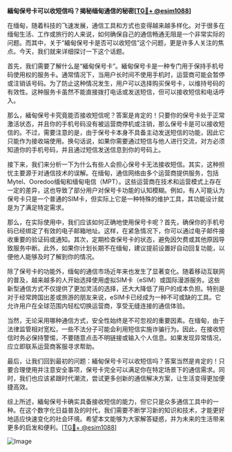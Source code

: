 **緬甸保号卡可以收短信吗？揭秘缅甸通信的秘密[[TG💪+ @esim1088](https://t.me/s/esim1088)]**

在缅甸，随着科技的飞速发展，通信工具和方式也变得越来越多样化。对于很多在缅甸生活、工作或旅行的人来说，如何确保自己的通信畅通无阻是一个非常实际的问题。而其中，关于“緬甸保号卡是否可以收短信”这个问题，更是许多人关注的焦点。今天，我们就来详细探讨一下这个话题。

首先，我们需要了解什么是“緬甸保号卡”。緬甸保号卡是一种专门用于保持手机号码使用权的服务卡。通常情况下，当用户长时间不使用手机时，运营商可能会暂停或注销该号码。为了防止这种情况发生，用户可以选择购买保号卡，以维持号码的有效性。这种服务卡虽然不能直接拨打电话或发送短信，但可以接收短信和电话呼入。

那么，緬甸保号卡究竟能否接收短信呢？答案是肯定的！只要你的保号卡处于正常激活状态，并且你的手机号码没有被运营商停机或注销，那么保号卡是可以接收短信的。不过，需要注意的是，由于保号卡本身不具备主动发送短信的功能，因此它只能作为接收端使用。换句话说，如果你需要通过短信与他人进行交流，对方必须知道你的手机号码，并且通过短信发送信息到你的号码上。

接下来，我们来分析一下为什么有些人会担心保号卡无法接收短信。其实，这种担忧主要源于对通信技术的误解。在缅甸，通信网络由多个运营商提供服务，包括Mytel、Ooredoo缅甸和缅甸电信（MPT）。这些运营商在技术和运营模式上存在一定的差异，这也导致了部分用户对保号卡功能的认知模糊。例如，有人可能认为保号卡只是一个普通的SIM卡，但实际上它是一种特殊的维护工具，其功能设计就是为了满足特定需求。

那么，在实际使用中，我们应该如何正确地使用保号卡呢？首先，确保你的手机号码已经绑定了有效的电子邮箱地址。这样，在紧急情况下，你可以通过电子邮件接收重要的验证码或通知。其次，定期检查保号卡的状态，避免因欠费或其他原因导致服务中断。此外，如果你计划长期不在缅甸，建议提前设置好自动回复功能，以便他人能够及时了解到你的情况。

除了保号卡的功能外，缅甸的通信市场近年来也发生了显著变化。随着移动互联网的普及，越来越多的人开始选择使用虚拟SIM卡（eSIM）或国际漫游服务。这些新型通信方式不仅提供了更加灵活的选择，还大大降低了用户的成本负担。特别是对于经常跨国出差或旅游的朋友来说，eSIM卡已经成为一种不可或缺的工具。它允许用户在全球范围内轻松切换运营商，享受无缝连接的通信体验。

当然，无论采用哪种通信方式，安全性始终是不可忽视的重要因素。在缅甸，由于法律监管相对宽松，一些不法分子可能会利用短信实施诈骗行为。因此，在接收短信时务必保持警惕，不要随意点击不明链接或输入个人信息。如果发现异常情况，应立即联系运营商客服寻求帮助。

最后，让我们回到最初的问题：緬甸保号卡可以收短信吗？答案当然是肯定的！只要合理使用并注意安全事项，保号卡完全可以满足你在特定场景下的通信需求。同时，我们也应该紧跟时代潮流，尝试更多创新的通信解决方案，让生活变得更加便捷高效。

综上所述，緬甸保号卡确实具备接收短信的能力，但它只是众多通信工具中的一种。在这个数字化日益普及的时代，我们需要不断学习新的知识和技术，才能更好地适应快速变化的社会环境。希望本文能够为大家解答疑惑，并为未来的生活带来更多的启发和便利。[[TG💪+ @esim1088](https://t.me/s/esim1088)] 

![Image](https://i.postimg.cc/4NQfJmqS/Snipaste-2025-05-13-00-14-12.png)